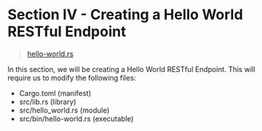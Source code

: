 # Section IV - Creating a Hello World RESTful Endpoint

> [hello-world.rs](https://github.com/dsietz/rust-daas/blob/master/src/bin/hello-world.rs)

In this section, we will be creating a Hello World RESTful Endpoint. This will require us to modify the following files:

* Cargo.toml \(manifest\)
* src/lib.rs \(library\)
* src/hello\_world.rs \(module\)
* src/bin/hello-world.rs \(executable\)

